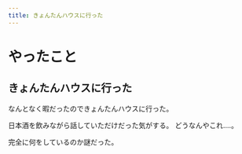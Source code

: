 ```yaml
---
title: きょんたんハウスに行った
---
```


# やったこと

## きょんたんハウスに行った

なんとなく暇だったのできょんたんハウスに行った。

日本酒を飲みながら話していただけだった気がする。
どうなんやこれ‥‥。

完全に何をしているのか謎だった。
